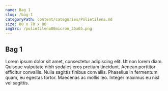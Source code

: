 ```yaml
---
name: Bag 1
slug: /bag-1
categoryPath: content/categories/Polietilena.md
size: 80 x 70 x 80
imgSrc: /polietilena80micron_35x65.png
---
```


## Bag 1

Lorem ipsum dolor sit amet, consectetur adipiscing elit. Ut non lorem diam. Quisque vulputate nibh sodales eros pretium tincidunt. Aenean porttitor efficitur convallis. Nulla sagittis finibus convallis. Phasellus in fermentum quam, eu egestas tortor. Maecenas ac mollis leo. Integer maximus eu nisl vel sagittis.
